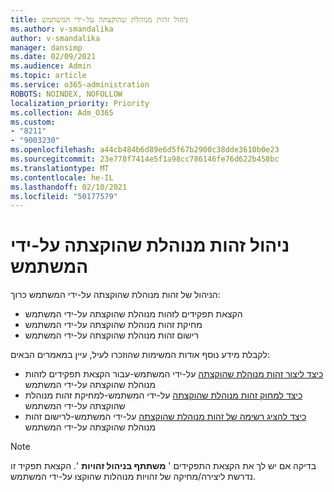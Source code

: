 ```yaml
---
title: ניהול זהות מנוהלת שהוקצתה על-ידי המשתמש
ms.author: v-smandalika
author: v-smandalika
manager: dansimp
ms.date: 02/09/2021
ms.audience: Admin
ms.topic: article
ms.service: o365-administration
ROBOTS: NOINDEX, NOFOLLOW
localization_priority: Priority
ms.collection: Adm_O365
ms.custom:
- "8211"
- "9003230"
ms.openlocfilehash: a44cb484b6d89e6d5f67b2900c38dde3610b0e23
ms.sourcegitcommit: 23e778f7414e5f1a98cc786146fe76d622b458bc
ms.translationtype: MT
ms.contentlocale: he-IL
ms.lasthandoff: 02/10/2021
ms.locfileid: "50177579"
---
```

# <a name="manage-a-user-assigned-managed-identity"></a>ניהול זהות מנוהלת שהוקצתה על-ידי המשתמש

הניהול של זהות מנוהלת שהוקצתה על-ידי המשתמש כרוך:

- הקצאת תפקידים לזהות מנוהלת שהוקצתה על-ידי המשתמש
- מחיקת זהות מנוהלת שהוקצתה על-ידי המשתמש
- רישום זהות מנוהלת שהוקצתה על-ידי המשתמש

לקבלת מידע נוסף אודות המשימות שהוזכרו לעיל, עיין במאמרים הבאים:

- [כיצד ליצור זהות מנוהלת שהוקצתה](https://docs.microsoft.com/azure/active-directory/managed-identities-azure-resources/how-to-manage-ua-identity-portal) על-ידי המשתמש-עבור הקצאת תפקידים לזהות מנוהלת שהוקצתה על-ידי המשתמש
- [כיצד למחוק זהות מנוהלת שהוקצתה](https://docs.microsoft.com/azure/active-directory/managed-identities-azure-resources/how-to-manage-ua-identity-portal) על-ידי המשתמש-למחיקת זהות מנוהלת שהוקצתה על-ידי המשתמש
- [כיצד להציג רשימה של זהות מנוהלת שהוקצתה](https://docs.microsoft.com/azure/active-directory/managed-identities-azure-resources/how-to-manage-ua-identity-portal) על-ידי המשתמש-לרישום זהות מנוהלת שהוקצתה על-ידי המשתמש

> [!NOTE]
> בדיקה אם יש לך את הקצאת התפקידים ' **משתתף בניהול זהויות** '. הקצאת תפקיד זו נדרשת ליצירה/מחיקה של זהויות מנוהלות שהוקצו על-ידי המשתמש.
